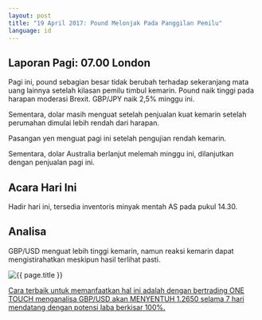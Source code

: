 ```yaml
---
layout: post
title: "19 April 2017: Pound Melonjak Pada Panggilan Pemilu"
language: id
---
```

## Laporan Pagi: 07.00 London

Pagi ini, pound sebagian besar tidak berubah terhadap sekeranjang mata uang lainnya setelah kilasan pemilu timbul kemarin. Pound naik tinggi pada harapan moderasi Brexit. GBP/JPY naik 2,5% minggu ini.

Sementara, dolar masih menguat setelah penjualan kuat kemarin setelah perumahan dimulai lebih rendah dari harapan.

Pasangan yen menguat pagi ini setelah pengujian rendah kemarin.

Sementara, dolar Australia berlanjut melemah minggu ini, dilanjutkan dengan penjualan pagi ini.

## Acara Hari Ini

Hadir hari ini, tersedia inventoris minyak mentah AS pada pukul 14.30.

## Analisa

GBP/USD menguat lebih tinggi kemarin, namun reaksi kemarin dapat mengistirahatkan meskipun hasil terlihat pasti.

<img src="{{ site.url }}/images/id-19-apr-17.png" alt="{{ page.title }}" title="{{ page.title }}">

<a href="%LINK%%?currency=USD& market=forex&underlying=frxGBPUSD&formname=touchnotouch&duration_amount=7&duration_units=d&expiry_type=duration&amount=10&amount_type=payout&barrier=1.265" target="_blank">Cara terbaik untuk memanfaatkan hal ini adalah dengan bertrading ONE TOUCH menganalisa GBP/USD akan MENYENTUH 1.2650 selama 7 hari mendatang dengan potensi laba berkisar 100%.</a>